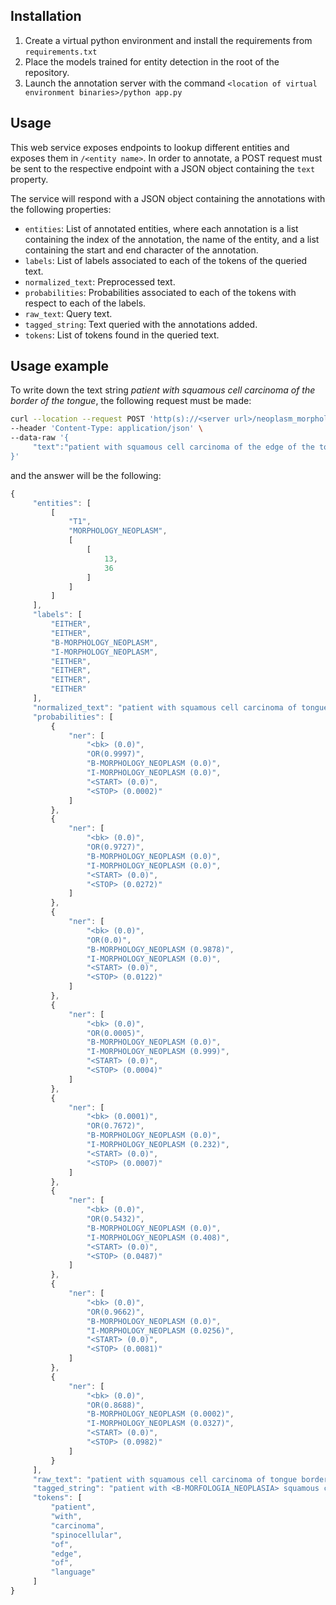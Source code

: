 ## Installation

1. Create a virtual python environment and install the requirements from `requirements.txt`
2. Place the models trained for entity detection in the root of the repository.
3. Launch the annotation server with the command `<location of virtual environment binaries>/python app.py`

## Usage

This web service exposes endpoints to lookup different entities and exposes them in `/<entity name>`. In order to annotate, a POST request must be sent to the respective endpoint with a JSON object containing the `text` property.

The service will respond with a JSON object containing the annotations with the following properties:

* `entities`: List of annotated entities, where each annotation is a list containing the index of the annotation, the name of the entity, and a list containing the start and end character of the annotation.
* `labels`: List of labels associated to each of the tokens of the queried text.
* `normalized_text`: Preprocessed text.
* `probabilities`: Probabilities associated to each of the tokens with respect to each of the labels.
* `raw_text`: Query text.
* `tagged_string`: Text queried with the annotations added.
* `tokens`: List of tokens found in the queried text.

## Usage example

To write down the text string *patient with squamous cell carcinoma of the border of the tongue*, the following request must be made:

```bash
curl --location --request POST 'http(s)://<server url>/neoplasm_morphologies' \
--header 'Content-Type: application/json' \
--data-raw '{
     "text":"patient with squamous cell carcinoma of the edge of the tongue"
}'
```

and the answer will be the following:

```javascript
{
     "entities": [
         [
             "T1",
             "MORPHOLOGY_NEOPLASM",
             [
                 [
                     13,
                     36
                 ]
             ]
         ]
     ],
     "labels": [
         "EITHER",
         "EITHER",
         "B-MORPHOLOGY_NEOPLASM",
         "I-MORPHOLOGY_NEOPLASM",
         "EITHER",
         "EITHER",
         "EITHER",
         "EITHER"
     ],
     "normalized_text": "patient with squamous cell carcinoma of tongue border",
     "probabilities": [
         {
             "ner": [
                 "<bk> (0.0)",
                 "OR(0.9997)",
                 "B-MORPHOLOGY_NEOPLASM (0.0)",
                 "I-MORPHOLOGY_NEOPLASM (0.0)",
                 "<START> (0.0)",
                 "<STOP> (0.0002)"
             ]
         },
         {
             "ner": [
                 "<bk> (0.0)",
                 "OR(0.9727)",
                 "B-MORPHOLOGY_NEOPLASM (0.0)",
                 "I-MORPHOLOGY_NEOPLASM (0.0)",
                 "<START> (0.0)",
                 "<STOP> (0.0272)"
             ]
         },
         {
             "ner": [
                 "<bk> (0.0)",
                 "OR(0.0)",
                 "B-MORPHOLOGY_NEOPLASM (0.9878)",
                 "I-MORPHOLOGY_NEOPLASM (0.0)",
                 "<START> (0.0)",
                 "<STOP> (0.0122)"
             ]
         },
         {
             "ner": [
                 "<bk> (0.0)",
                 "OR(0.0005)",
                 "B-MORPHOLOGY_NEOPLASM (0.0)",
                 "I-MORPHOLOGY_NEOPLASM (0.999)",
                 "<START> (0.0)",
                 "<STOP> (0.0004)"
             ]
         },
         {
             "ner": [
                 "<bk> (0.0001)",
                 "OR(0.7672)",
                 "B-MORPHOLOGY_NEOPLASM (0.0)",
                 "I-MORPHOLOGY_NEOPLASM (0.232)",
                 "<START> (0.0)",
                 "<STOP> (0.0007)"
             ]
         },
         {
             "ner": [
                 "<bk> (0.0)",
                 "OR(0.5432)",
                 "B-MORPHOLOGY_NEOPLASM (0.0)",
                 "I-MORPHOLOGY_NEOPLASM (0.408)",
                 "<START> (0.0)",
                 "<STOP> (0.0487)"
             ]
         },
         {
             "ner": [
                 "<bk> (0.0)",
                 "OR(0.9662)",
                 "B-MORPHOLOGY_NEOPLASM (0.0)",
                 "I-MORPHOLOGY_NEOPLASM (0.0256)",
                 "<START> (0.0)",
                 "<STOP> (0.0081)"
             ]
         },
         {
             "ner": [
                 "<bk> (0.0)",
                 "OR(0.8688)",
                 "B-MORPHOLOGY_NEOPLASM (0.0002)",
                 "I-MORPHOLOGY_NEOPLASM (0.0327)",
                 "<START> (0.0)",
                 "<STOP> (0.0982)"
             ]
         }
     ],
     "raw_text": "patient with squamous cell carcinoma of tongue border",
     "tagged_string": "patient with <B-MORFOLOGIA_NEOPLASIA> squamous cell carcinoma <I-MORFOLOGIA_NEOPLASIA> of the tongue edge",
     "tokens": [
         "patient",
         "with",
         "carcinoma",
         "spinocellular",
         "of",
         "edge",
         "of",
         "language"
     ]
}
```